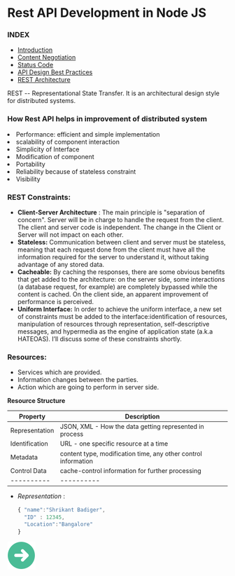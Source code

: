 # Rest API Development in Node JS
### INDEX ###
* [Introduction](https://github.com/shribadiger/RESTFull-API-NodeJS/blob/master/README.md)
* [Content Negotiation](https://github.com/shribadiger/RESTFull-API-NodeJS/blob/master/Page2.md)
* [Status Code](https://github.com/shribadiger/RESTFull-API-NodeJS/blob/master/Page3.md)
* [API Design Best Practices](https://github.com/shribadiger/RESTFull-API-NodeJS/blob/master/Page4.md)
* [REST Architecture ](https://github.com/shribadiger/RESTFull-API-NodeJS/blob/master/Page5.md)

REST -- Representational State Transfer. 
It is an architectural design style for distributed systems.

### How Rest API helps in improvement of distributed system
<li> Performance: efficient and simple implementation</li>
<li> scalability of component interaction</li>
<li> Simplicity of Interface</li>
<li> Modification of component</li>
<li> Portability</li>
<li> Reliability because of stateless constraint</li>
<li> Visibility</li>

### REST Constraints:
- **Client-Server Architecture** : The main principle is "separation of concern". Server will be in
                                charge to handle the request from the client. The client and server code
                                is independent. The change in the Client or Server will not impact on each other.
- **Stateless:** Communication between client and server must be stateless, meaning that each request done from the client must have all the information required for the server to understand it, without taking advantage of any stored data.
- **Cacheable:** By caching the responses, there are some obvious benefits that get added to the architecture: on the server side, some interactions (a database request, for example) are completely bypassed while the content is cached. On the client side, an apparent improvement of performance is perceived.
- **Uniform Interface:** In order to achieve the uniform interface, a new set of constraints must be added to the interface:identification of resources, manipulation of resources through representation, self-descriptive messages, and hypermedia as the engine of application state (a.k.a HATEOAS). I’ll discuss some of these constraints shortly.

### Resources:
- Services which are provided.
- Information changes between the parties.
- Action which are going to perform in server side.

**Resource Structure**

Property | Description
---------|------------
Representation | JSON, XML - How the data getting represented in process
Identification | URL - one specific resource at a time
Metadata | content type, modification time, any other control information
Control Data | cache-control information for further processing
----------|----------

- *Representation* :
    ``` js
    { "name":"Shrikant Badiger",
      "ID" : 12345,
      "Location":"Bangalore" 
    }
    ```
[![](https://github.com/shribadiger/RESTFull-API-NodeJS/blob/master/img/button.png)](https://github.com/shribadiger/RESTFull-API-NodeJS/blob/master/Page2.md)
